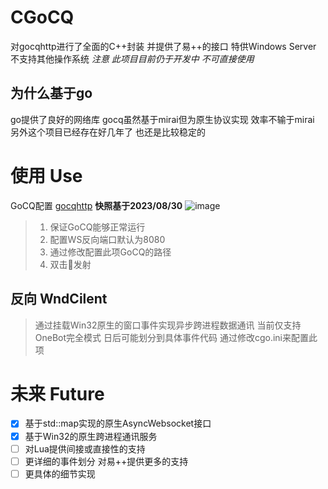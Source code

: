 # CGoCQ
对gocqhttp进行了全面的C++封装 并提供了易++的接口 
特供Windows Server 不支持其他操作系统
*注意 此项目目前仍于开发中 不可直接使用*

## 为什么基于go
go提供了良好的网络库 gocq虽然基于mirai但为原生协议实现 效率不输于mirai
另外这个项目已经存在好几年了 也还是比较稳定的 

# 使用 Use
GoCQ配置 [gocqhttp](https://github.com/Mrs4s/go-cqhttp#readme) **快照基于2023/08/30**
![image](https://github.com/Lioncky/cgocq/assets/73447685/8fe9c342-4e88-46e1-a768-ec3645583428)
> 1. 保证GoCQ能够正常运行
> 2. 配置WS反向端口默认为8080
> 3. 通过修改配置此项GoCQ的路径
> 4. 双击🚀发射
> 

## 反向 WndCilent
> 通过挂载Win32原生的窗口事件实现异步跨进程数据通讯
> 当前仅支持OneBot完全模式 日后可能划分到具体事件代码
> 通过修改cgo.ini来配置此项
> 

# 未来 Future
- [x] 基于std::map实现的原生AsyncWebsocket接口
- [x] 基于Win32的原生跨进程通讯服务
- [ ] 对Lua提供间接或直接性的支持
- [ ] 更详细的事件划分 对易++提供更多的支持
- [ ] 更具体的细节实现
